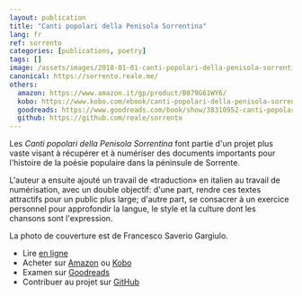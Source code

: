 ```yaml
---
layout: publication
title: "Canti popolari della Penisola Sorrentina"
lang: fr
ref: sorrento
categories: [publications, poetry]
tags: []
image: /assets/images/2018-01-01-canti-popolari-della-penisola-sorrentina.jpg
canonical: https://sorrento.reale.me/
others:
  amazon: https://www.amazon.it/gp/product/B079G61WY6/
  kobo: https://www.kobo.com/ebook/canti-popolari-della-penisola-sorrentina
  goodreads: https://www.goodreads.com/book/show/38310952-canti-popolari-della-penisola-sorrentina
  github: https://github.com/reale/sorrento
---
```


Les _Canti popolari della Penisola Sorrentina_ font partie d'un projet plus vaste visant à récupérer et à numériser des documents importants pour l'histoire de la poésie populaire dans la péninsule de Sorrente.

L'auteur a ensuite ajouté un travail de «traduction» en italien au travail de numérisation, avec un double objectif: d'une part, rendre ces textes attractifs pour un public plus large; d'autre part, se consacrer à un exercice personnel pour approfondir la langue, le style et la culture dont les chansons sont l'expression.

La photo de couverture est de Francesco Saverio Gargiulo.

* Lire [en ligne](https://sorrento.reale.me/)
* Acheter sur [Amazon](https://www.amazon.it/gp/product/B079G61WY6/) ou [Kobo](https://www.kobo.com/ebook/canti-popolari-della-penisola-sorrentina )
* Examen sur [Goodreads](https://www.goodreads.com/book/show/38310952-popolari-popolari-della-penisola-sorrentina)
* Contribuer au projet sur [GitHub](https://github.com/reale/sorrento)
